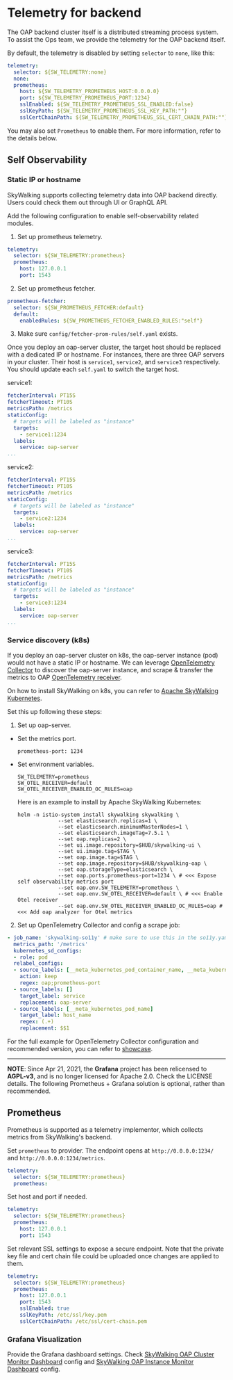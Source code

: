 # Telemetry for backend
The OAP backend cluster itself is a distributed streaming process system. To assist the Ops team,
we provide the telemetry for the OAP backend itself. 

By default, the telemetry is disabled by setting `selector` to `none`, like this:

```yaml
telemetry:
  selector: ${SW_TELEMETRY:none}
  none:
  prometheus:
    host: ${SW_TELEMETRY_PROMETHEUS_HOST:0.0.0.0}
    port: ${SW_TELEMETRY_PROMETHEUS_PORT:1234}
    sslEnabled: ${SW_TELEMETRY_PROMETHEUS_SSL_ENABLED:false}
    sslKeyPath: ${SW_TELEMETRY_PROMETHEUS_SSL_KEY_PATH:""}
    sslCertChainPath: ${SW_TELEMETRY_PROMETHEUS_SSL_CERT_CHAIN_PATH:""}
```

You may also set `Prometheus` to enable them. For more information, refer to the details below.

## Self Observability
### Static IP or hostname
SkyWalking supports collecting telemetry data into OAP backend directly. Users could check them out through UI or
GraphQL API.

Add the following configuration to enable self-observability related modules.

1. Set up prometheus telemetry.
```yaml
telemetry:
  selector: ${SW_TELEMETRY:prometheus}
  prometheus:
    host: 127.0.0.1
    port: 1543
```

2. Set up prometheus fetcher.

```yaml
prometheus-fetcher:
  selector: ${SW_PROMETHEUS_FETCHER:default}
  default:
    enabledRules: ${SW_PROMETHEUS_FETCHER_ENABLED_RULES:"self"}
``` 

3. Make sure `config/fetcher-prom-rules/self.yaml` exists. 

Once you deploy an oap-server cluster, the target host should be replaced with a dedicated IP or hostname. For instances,
there are three OAP servers in your cluster. Their host is `service1`, `service2`, and `service3` respectively. You should
update each `self.yaml` to switch the target host.

service1: 
```yaml
fetcherInterval: PT15S
fetcherTimeout: PT10S
metricsPath: /metrics
staticConfig:
  # targets will be labeled as "instance"
  targets:
    - service1:1234
  labels:
    service: oap-server
...
```

service2: 
```yaml
fetcherInterval: PT15S
fetcherTimeout: PT10S
metricsPath: /metrics
staticConfig:
  # targets will be labeled as "instance"
  targets:
    - service2:1234
  labels:
    service: oap-server
...
```

service3: 
```yaml
fetcherInterval: PT15S
fetcherTimeout: PT10S
metricsPath: /metrics
staticConfig:
  # targets will be labeled as "instance"
  targets:
    - service3:1234
  labels:
    service: oap-server
...
```
### Service discovery (k8s)
If you deploy an oap-server cluster on k8s, the oap-server instance (pod) would not have a static IP or hostname. We can leverage [OpenTelemetry Collector](https://opentelemetry.io/docs/collector/getting-started/#kubernetes) to discover the oap-server instance, and scrape & transfer the metrics to OAP [OpenTelemetry receiver](opentelemetry-receiver.md). 

On how to install SkyWalking on k8s, you can refer to [Apache SkyWalking Kubernetes](https://github.com/apache/skywalking-kubernetes).

Set this up following these steps:

1. Set up oap-server.
- Set the metrics port.
  ```
  prometheus-port: 1234
  ```
- Set environment variables.
  ```
  SW_TELEMETRY=prometheus 
  SW_OTEL_RECEIVER=default 
  SW_OTEL_RECEIVER_ENABLED_OC_RULES=oap
  ```

  Here is an example to install by Apache SkyWalking Kubernetes:
  ```
  helm -n istio-system install skywalking skywalking \
               --set elasticsearch.replicas=1 \
               --set elasticsearch.minimumMasterNodes=1 \
               --set elasticsearch.imageTag=7.5.1 \
               --set oap.replicas=2 \
               --set ui.image.repository=$HUB/skywalking-ui \
               --set ui.image.tag=$TAG \
               --set oap.image.tag=$TAG \
               --set oap.image.repository=$HUB/skywalking-oap \
               --set oap.storageType=elasticsearch \
               --set oap.ports.prometheus-port=1234 \ # <<< Expose self observability metrics port
               --set oap.env.SW_TELEMETRY=prometheus \
               --set oap.env.SW_OTEL_RECEIVER=default \ # <<< Enable Otel receiver
               --set oap.env.SW_OTEL_RECEIVER_ENABLED_OC_RULES=oap # <<< Add oap analyzer for Otel metrics
  ```
2. Set up OpenTelemetry Collector and config a scrape job:
``` yaml
- job_name: 'skywalking-so11y' # make sure to use this in the so11y.yaml to filter only so11y metrics
  metrics_path: '/metrics'
  kubernetes_sd_configs:
  - role: pod
  relabel_configs:
  - source_labels: [__meta_kubernetes_pod_container_name, __meta_kubernetes_pod_container_port_name]
    action: keep
    regex: oap;prometheus-port  
  - source_labels: []
    target_label: service
    replacement: oap-server
  - source_labels: [__meta_kubernetes_pod_name]
    target_label: host_name
    regex: (.+)
    replacement: $$1 
```
For the full example for OpenTelemetry Collector configuration and recommended version, you can refer to [showcase](https://github.com/apache/skywalking-showcase/tree/main/deploy/platform/kubernetes/feature-so11y).



___

**NOTE**: Since Apr 21, 2021, the **Grafana** project has been relicensed to **AGPL-v3**, and is no longer licensed for Apache 2.0. Check the LICENSE details.
The following Prometheus + Grafana solution is optional, rather than recommended.

## Prometheus
Prometheus is supported as a telemetry implementor, which collects metrics from SkyWalking's backend.

Set `prometheus` to provider. The endpoint opens at `http://0.0.0.0:1234/` and `http://0.0.0.0:1234/metrics`.
```yaml
telemetry:
  selector: ${SW_TELEMETRY:prometheus}
  prometheus:
```

Set host and port if needed.
```yaml
telemetry:
  selector: ${SW_TELEMETRY:prometheus}
  prometheus:
    host: 127.0.0.1
    port: 1543
```

Set relevant SSL settings to expose a secure endpoint. Note that the private key file and cert chain file could be uploaded once
changes are applied to them.
```yaml
telemetry:
  selector: ${SW_TELEMETRY:prometheus}
  prometheus:
    host: 127.0.0.1
    port: 1543
    sslEnabled: true
    sslKeyPath: /etc/ssl/key.pem
    sslCertChainPath: /etc/ssl/cert-chain.pem
```

### Grafana Visualization
Provide the Grafana dashboard settings. 
Check [SkyWalking OAP Cluster Monitor Dashboard](grafana-cluster.json) config and [SkyWalking OAP Instance Monitor Dashboard](grafana-instance.json) config.



